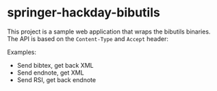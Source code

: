 springer-hackday-bibutils
=========================

This project is a sample web application that wraps the bibutils binaries.  The API is based on the `Content-Type` and `Accept` header:

Examples:

* Send bibtex, get back XML
* Send endnote, get XML
* Send RSI, get back endnote
